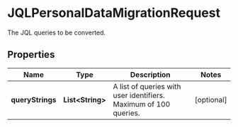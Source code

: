

# JQLPersonalDataMigrationRequest

The JQL queries to be converted.
## Properties

Name | Type | Description | Notes
------------ | ------------- | ------------- | -------------
**queryStrings** | **List&lt;String&gt;** | A list of queries with user identifiers. Maximum of 100 queries. |  [optional]



